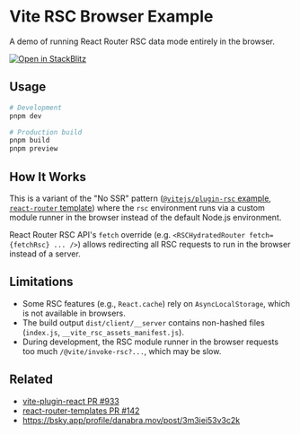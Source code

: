 # Vite RSC Browser Example

A demo of running React Router RSC data mode entirely in the browser.

[![Open in StackBlitz](https://developer.stackblitz.com/img/open_in_stackblitz.svg)](https://stackblitz.com/github/hi-ogawa/vite-rsc-browser-example)

## Usage

```sh
# Development
pnpm dev

# Production build
pnpm build
pnpm preview
```

## How It Works

This is a variant of the "No SSR" pattern ([`@vitejs/plugin-rsc` example](https://github.com/vitejs/vite-plugin-react/tree/main/packages/plugin-rsc/examples/no-ssr), [`react-router` template](https://github.com/remix-run/react-router-templates/pull/142)) where the `rsc` environment runs via a custom module runner in the browser instead of the default Node.js environment.

React Router RSC API's `fetch` override (e.g. `<RSCHydratedRouter fetch={fetchRsc} ... />`) allows redirecting all RSC requests to run in the browser instead of a server.

## Limitations

- Some RSC features (e.g., `React.cache`) rely on `AsyncLocalStorage`, which is not available in browsers.
- The build output `dist/client/__server` contains non-hashed files (`index.js`, `__vite_rsc_assets_manifest.js`).
- During development, the RSC module runner in the browser requests too much `/@vite/invoke-rsc?...`, which may be slow.

## Related

- [vite-plugin-react PR #933](https://github.com/vitejs/vite-plugin-react/pull/933)
- [react-router-templates PR #142](https://github.com/remix-run/react-router-templates/pull/142)
- https://bsky.app/profile/danabra.mov/post/3m3iei53v3c2k
